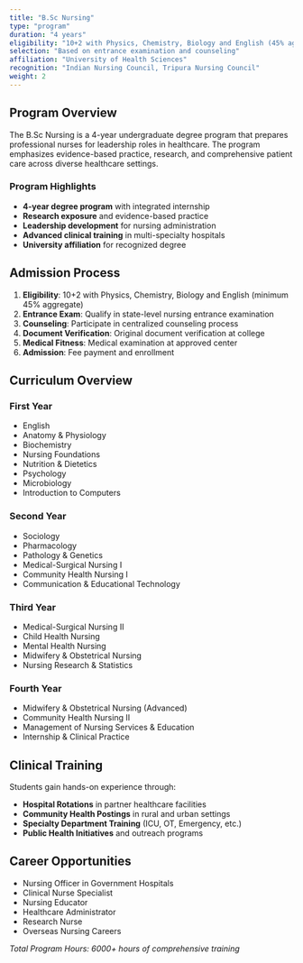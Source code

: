 ```yaml
---
title: "B.Sc Nursing"
type: "program"
duration: "4 years"
eligibility: "10+2 with Physics, Chemistry, Biology and English (45% aggregate)"
selection: "Based on entrance examination and counseling"
affiliation: "University of Health Sciences"
recognition: "Indian Nursing Council, Tripura Nursing Council"
weight: 2
---
```


## Program Overview

The B.Sc Nursing is a 4-year undergraduate degree program that prepares professional nurses for leadership roles in healthcare. The program emphasizes evidence-based practice, research, and comprehensive patient care across diverse healthcare settings.

### Program Highlights

- **4-year degree program** with integrated internship
- **Research exposure** and evidence-based practice
- **Leadership development** for nursing administration
- **Advanced clinical training** in multi-specialty hospitals
- **University affiliation** for recognized degree

## Admission Process

1. **Eligibility**: 10+2 with Physics, Chemistry, Biology and English (minimum 45% aggregate)
2. **Entrance Exam**: Qualify in state-level nursing entrance examination
3. **Counseling**: Participate in centralized counseling process
4. **Document Verification**: Original document verification at college
5. **Medical Fitness**: Medical examination at approved center
6. **Admission**: Fee payment and enrollment

## Curriculum Overview

### First Year

- English
- Anatomy & Physiology
- Biochemistry
- Nursing Foundations
- Nutrition & Dietetics
- Psychology
- Microbiology
- Introduction to Computers

### Second Year

- Sociology
- Pharmacology
- Pathology & Genetics
- Medical-Surgical Nursing I
- Community Health Nursing I
- Communication & Educational Technology

### Third Year

- Medical-Surgical Nursing II
- Child Health Nursing
- Mental Health Nursing
- Midwifery & Obstetrical Nursing
- Nursing Research & Statistics

### Fourth Year

- Midwifery & Obstetrical Nursing (Advanced)
- Community Health Nursing II
- Management of Nursing Services & Education
- Internship & Clinical Practice

## Clinical Training

Students gain hands-on experience through:

- **Hospital Rotations** in partner healthcare facilities
- **Community Health Postings** in rural and urban settings
- **Specialty Department Training** (ICU, OT, Emergency, etc.)
- **Public Health Initiatives** and outreach programs

## Career Opportunities

- Nursing Officer in Government Hospitals
- Clinical Nurse Specialist
- Nursing Educator
- Healthcare Administrator
- Research Nurse
- Overseas Nursing Careers

_Total Program Hours: 6000+ hours of comprehensive training_
